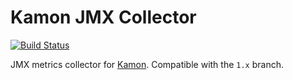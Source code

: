 Kamon JMX Collector
===================

[![Build Status](https://travis-ci.org/Segence/kamon-jmx-collector.svg?branch=master)](https://travis-ci.org/Segence/kamon-jmx-collector)

JMX metrics collector for [Kamon](http://kamon.io).
Compatible with the `1.x` branch.
